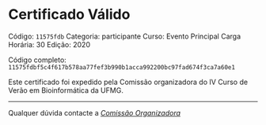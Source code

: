 # Certificado Válido

Código: `11575fdb`
Categoria: participante
Curso: Evento Principal
Carga Horária: 30
Edição: 2020


Código completo: `11575fdbf5c4f617b578aa77fef3b990b1acca992200bc97fad674f3ca7a60e1`


Este certificado foi expedido pela Comissão organizadora do IV Curso de Verão em Bioinformática da UFMG.

----

Qualquer dúvida contacte a [_Comissão Organizadora_](<mailto:cursobioinfoufmg@gmail.com$subject=[Certificados]>)

